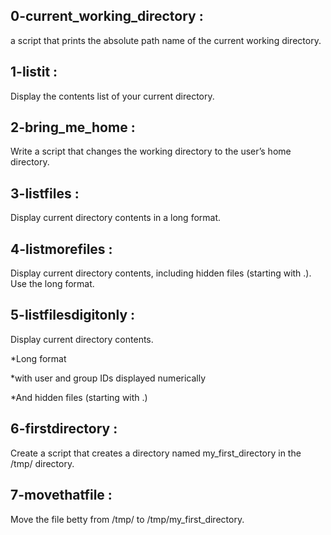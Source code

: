 ## 0-current_working_directory :

a script that prints the absolute path name of the current working directory.

## 1-listit :

Display the contents list of your current directory.

## 2-bring_me_home :

Write a script that changes the working directory to the user’s home directory.

## 3-listfiles :

Display current directory contents in a long format.

## 4-listmorefiles :

Display current directory contents, including hidden files (starting with .). Use the long format.

## 5-listfilesdigitonly :

Display current directory contents.



 *Long format



 *with user and group IDs displayed numerically



 *And hidden files (starting with .)


## 6-firstdirectory :

Create a script that creates a directory named my_first_directory in the /tmp/ directory.

## 7-movethatfile :

Move the file betty from /tmp/ to /tmp/my_first_directory.


